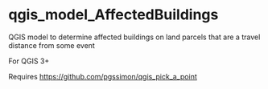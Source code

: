 # qgis_model_AffectedBuildings
QGIS model to determine affected buildings on land parcels that are a travel distance from some event

For QGIS 3+

Requires https://github.com/pgssimon/qgis_pick_a_point
